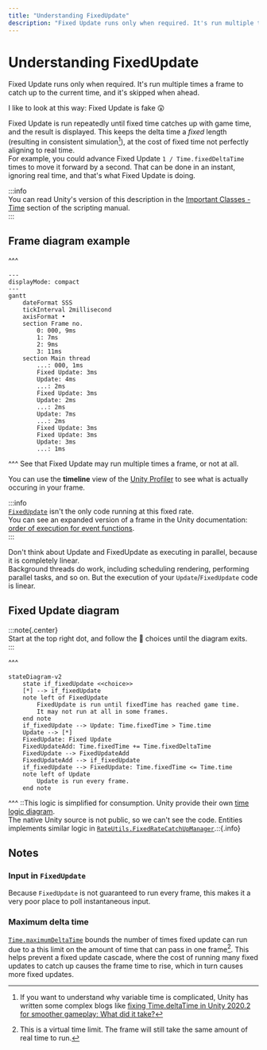 ```yaml
---
title: "Understanding FixedUpdate"
description: "Fixed Update runs only when required. It's run multiple times a frame to catch up to the current time, and it's skipped when ahead."
---
```

# Understanding FixedUpdate

Fixed Update runs only when required. It's run multiple times a frame to catch up to the current time, and it's skipped when ahead.  

I like to look at this way: Fixed Update is fake 😲  

Fixed Update is run repeatedly until fixed time catches up with game time, and the result is displayed. This keeps the delta time a _fixed_ length (resulting in consistent simulation[^1]), at the cost of fixed time not perfectly aligning to real time.  
For example, you could advance Fixed Update `1 / Time.fixedDeltaTime` times to move it forward by a second. That can be done in an instant, ignoring real time, and that's what Fixed Update is doing.   

:::info  
You can read Unity's version of this description in the [Important Classes - Time](https://docs.unity3d.com/Manual/TimeFrameManagement.html) section of the scripting manual.  
:::

## Frame diagram example

^^^  
```mermaid
---
displayMode: compact
---
gantt
    dateFormat SSS
    tickInterval 2millisecond
    axisFormat •
    section Frame no.
        0: 000, 9ms
        1: 7ms
        2: 9ms
        3: 11ms
    section Main thread
        ...: 000, 1ms
        Fixed Update: 3ms
        Update: 4ms
        ...: 2ms
        Fixed Update: 3ms
        Update: 2ms
        ...: 2ms
        Update: 7ms
        ...: 2ms
        Fixed Update: 3ms
        Fixed Update: 3ms
        Update: 3ms
        ...: 1ms
```  
^^^ See that Fixed Update may run multiple times a frame, or not at all.

You can use the **timeline** view of the [Unity Profiler](https://docs.unity3d.com/Manual/Profiler.html) to see what is actually occuring in your frame.

:::info  
[`FixedUpdate`](https://docs.unity3d.com/ScriptReference/MonoBehaviour.FixedUpdate.html) isn't the only code running at this fixed rate.  
You can see an expanded version of a frame in the Unity documentation: [order of execution for event functions](https://docs.unity3d.com/Manual/ExecutionOrder.html).  
:::

Don't think about Update and FixedUpdate as executing in parallel, because it is completely linear.  
Background threads do work, including scheduling rendering, performing parallel tasks, and so on. But the execution of your `Update`/`FixedUpdate` code is linear.

## Fixed Update diagram
:::note{.center}  
Start at the top right dot, and follow the 🔷 choices until the diagram exits.  
:::

^^^  
```mermaid
stateDiagram-v2
    state if_fixedUpdate <<choice>>
    [*] --> if_fixedUpdate
    note left of FixedUpdate
        FixedUpdate is run until fixedTime has reached game time.
        It may not run at all in some frames.
    end note
    if_fixedUpdate --> Update: Time.fixedTime > Time.time
    Update --> [*]
    FixedUpdate: Fixed Update
    FixedUpdateAdd: Time.fixedTime += Time.fixedDeltaTime
    FixedUpdate --> FixedUpdateAdd
    FixedUpdateAdd --> if_fixedUpdate
    if_fixedUpdate --> FixedUpdate: Time.fixedTime <= Time.time
    note left of Update
        Update is run every frame.
    end note

```  
^^^ ::This logic is simplified for consumption. Unity provide their own [time logic diagram](https://docs.unity3d.com/Manual/TimeFrameManagement.html#:~:text=higher%20CPU%20load.-,Unity%E2%80%99s%20Time%20Logic,-The%20following%20flowchart).<br>The native Unity source is not public, so we can't see the code. Entities implements similar logic in [`RateUtils.FixedRateCatchUpManager`](https://github.com/needle-mirror/com.unity.entities/blob/4687de6a32cbcd99443282806fa6393f1ab1ca35/Unity.Entities/RateUtils.cs#L140).::{.info}

## Notes
### Input in `FixedUpdate`
Because `FixedUpdate` is not guaranteed to run every frame, this makes it a very poor place to poll instantaneous input.

### Maximum delta time
[`Time.maximumDeltaTime`](https://docs.unity3d.com/ScriptReference/Time-maximumDeltaTime.html) bounds the number of times fixed update can run due to a this limit on the amount of time that can pass in one frame[^2]. 
This helps prevent a fixed update cascade, where the cost of running many fixed updates to catch up causes the frame time to rise, which in turn causes more fixed updates.

[^1]: If you want to understand why variable time is complicated, Unity has written some complex blogs like [fixing Time.deltaTime in Unity 2020.2 for smoother gameplay: What did it take?](https://blog.unity.com/engine-platform/fixing-time-deltatime-in-unity-2020-2-for-smoother-gameplay)  
[^2]: This is a virtual time limit. The frame will still take the same amount of real time to run.
